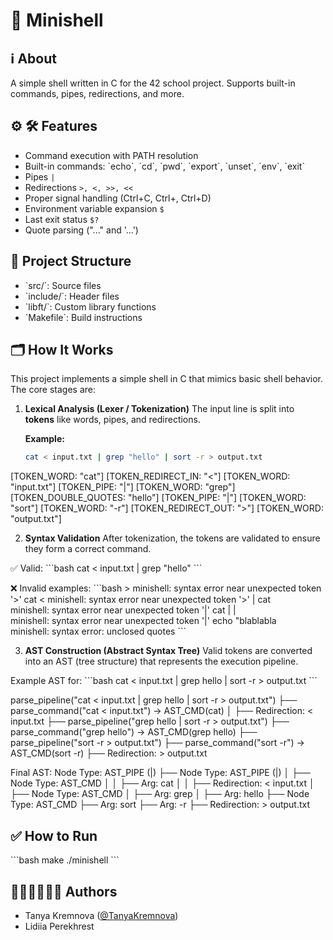 # 🐚 Minishell

## ℹ️ About
A simple shell written in C for the 42 school project.
Supports built-in commands, pipes, redirections, and more.

## ⚙️ 🛠️ Features
- Command execution with PATH resolution
- Built-in commands: \`echo\`, \`cd\`, \`pwd\`, \`export\`, \`unset\`, \`env\`, \`exit\`
- Pipes `|`
- Redirections `>, <, >>, <<`
- Proper signal handling (Ctrl+C, Ctrl+\, Ctrl+D)
- Environment variable expansion `$`
- Last exit status `$?`
- Quote parsing ("..." and '...')

## 📂 Project Structure
- \`src/\`: Source files
- \`include/\`: Header files
- \`libft/\`: Custom library functions
- \`Makefile\`: Build instructions

## 🗂️ How It Works
This project implements a simple shell in C that mimics basic shell behavior.
The core stages are:

1. **Lexical Analysis (Lexer / Tokenization)**
   The input line is split into **tokens** like words, pipes, and redirections.

   **Example:**
   ```bash
   cat < input.txt | grep "hello" | sort -r > output.txt

[TOKEN_WORD: "cat"] 
[TOKEN_REDIRECT_IN: "<"]
[TOKEN_WORD: "input.txt"]
[TOKEN_PIPE: "|"]
[TOKEN_WORD: "grep"]
[TOKEN_DOUBLE_QUOTES: "hello"]
[TOKEN_PIPE: "|"]
[TOKEN_WORD: "sort"]
[TOKEN_WORD: "-r"]
[TOKEN_REDIRECT_OUT: ">"]
[TOKEN_WORD: "output.txt"]

2. **Syntax Validation**
After tokenization, the tokens are validated to ensure they form a correct command.

✅ Valid:
\`\`\`bash
cat < input.txt | grep "hello"
\`\`\`

❌ Invalid examples:
\`\`\`bash
\> 
minishell: syntax error near unexpected token '>'
cat <
minishell: syntax error near unexpected token '>'
| cat  
minishell: syntax error near unexpected token '|'
cat | |  
minishell: syntax error near unexpected token '|'
echo "blablabla  
minishell: syntax error: unclosed quotes
\`\`\`

3. **AST Construction (Abstract Syntax Tree)**
Valid tokens are converted into an AST (tree structure) that represents the execution pipeline.

Example AST for:
\`\`\`bash
cat < input.txt | grep hello | sort -r > output.txt
\`\`\`

parse_pipeline("cat < input.txt | grep hello | sort -r > output.txt")
    ├── parse_command("cat < input.txt")  -> AST_CMD(cat)
    │   ├── Redirection: < input.txt
    ├── parse_pipeline("grep hello | sort -r > output.txt")
        ├── parse_command("grep hello")  -> AST_CMD(grep hello)
        ├── parse_pipeline("sort -r > output.txt")
            ├── parse_command("sort -r")  -> AST_CMD(sort -r)
            ├── Redirection: > output.txt

Final AST:
Node Type: AST_PIPE (|)
  ├── Node Type: AST_PIPE (|)
  │     ├── Node Type: AST_CMD
  │     │     ├── Arg: cat
  │     │     ├── Redirection: < input.txt
  │     ├── Node Type: AST_CMD
  │           ├── Arg: grep
  │           ├── Arg: hello
  ├── Node Type: AST_CMD
        ├── Arg: sort
        ├── Arg: -r
        ├── Redirection: > output.txt

## ✅ How to Run
\`\`\`bash
make
./minishell
\`\`\`

## 👩🏻‍💻👩🏻‍💻 Authors
- Tanya Kremnova ([@TanyaKremnova](https://github.com/TanyaKremnova))
- Lidiia Perekhrest